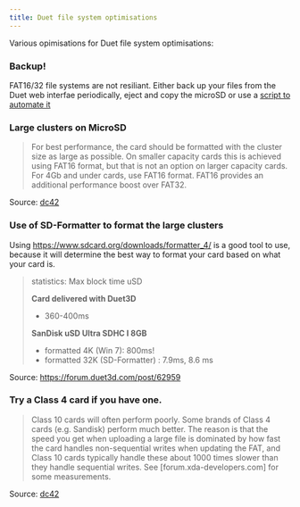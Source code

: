 ```yaml
---
title: Duet file system optimisations
---
```


Various opimisations for Duet file system optimisations:

### Backup!

FAT16/32 file systems are not resiliant. Either back up your files from the Duet web interfae periodically, eject and copy the microSD or use a [script to automate it](../software/backup.md)

### Large clusters on MicroSD

> For best performance, the card should be formatted with the cluster size as large as possible. On smaller capacity cards this is achieved using FAT16 format, but that is not an option on larger capacity cards.
> For 4Gb and under cards, use FAT16 format. FAT16 provides an additional performance boost over FAT32.

Source: [dc42](https://forum.duet3d.com/topic/3569/completely-replace-sd-card-duet-ethernet/9)

### Use of SD-Formatter to format the large clusters

Using https://www.sdcard.org/downloads/formatter_4/  is a good tool to use, because it will determine the best way to format your card based on what your card is.

> statistics: Max block time uSD
> 
> **Card delivered with Duet3D**
>
> * 360-400ms
>
> **SanDisk uSD Ultra SDHC I 8GB**
>
> * formatted 4K (Win 7): 800ms!
> * formatted 32K (SD-Formatter) : 7.9ms, 8.6 ms

Source: https://forum.duet3d.com/post/62959


### Try a Class 4 card if you have one.

> Class 10 cards will often perform poorly. Some brands of Class 4 cards (e.g. Sandisk) perform much better. The reason is that the speed you get when uploading a large file is dominated by how fast the card handles non-sequential writes when updating the FAT, and Class 10 cards typically handle these about 1000 times slower than they handle sequential writes. See [forum.xda-developers.com] for some measurements.

Source: [dc42](https://reprap.org/forum/read.php?340,557845,557845#msg-557845)
